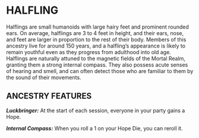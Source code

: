 ﻿---
tags:
  - Ancestry
  - CharacterOption
name: 'HALFLING'
description: 'Halflings are small humanoids with large hairy feet and prominent rounded ears. On average, halflings are 3 to 4 feet in height, and their ears, nose, and feet are larger in proportion to the rest of their body. Members of this ancestry live for around 150 years, and a halfling’s appearance is likely to remain youthful even as they progress from adulthood into old age. Halflings are naturally attuned to the magnetic fields of the Mortal Realm, granting them a strong internal compass. They also possess acute senses of hearing and smell, and can often detect those who are familiar to them by the sound of their movements.'
feats:
- name: 'Luckbringer'
  text: 'At the start of each session, everyone in your party gains a Hope.'
- name: 'Internal Compass'
  text: 'When you roll a 1 on your Hope Die, you can reroll it.'
---

# HALFLING

Halflings are small humanoids with large hairy feet and prominent rounded ears. On average, halflings are 3 to 4 feet in height, and their ears, nose, and feet are larger in proportion to the rest of their body. Members of this ancestry live for around 150 years, and a halfling’s appearance is likely to remain youthful even as they progress from adulthood into old age. Halflings are naturally attuned to the magnetic fields of the Mortal Realm, granting them a strong internal compass. They also possess acute senses of hearing and smell, and can often detect those who are familiar to them by the sound of their movements.

## ANCESTRY FEATURES

***Luckbringer:*** At the start of each session, everyone in your party gains a Hope.

***Internal Compass:*** When you roll a 1 on your Hope Die, you can reroll it.
